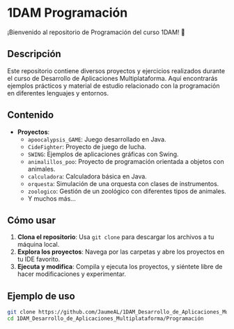 # 1DAM Programación

¡Bienvenido al repositorio de Programación del curso 1DAM! 🚀

## Descripción

Este repositorio contiene diversos proyectos y ejercicios realizados durante el curso de Desarrollo de Aplicaciones Multiplataforma. Aquí encontrarás ejemplos prácticos y material de estudio relacionado con la programación en diferentes lenguajes y entornos.

## Contenido

- **Proyectos**: 
  - `apoocalypsis_GAME`: Juego desarrollado en Java.
  - `CideFighter`: Proyecto de juego de lucha.
  - `SWING`: Ejemplos de aplicaciones gráficas con Swing.
  - `animalillos_poo`: Proyecto de programación orientada a objetos con animales.
  - `calculadora`: Calculadora básica en Java.
  - `orquesta`: Simulación de una orquesta con clases de instrumentos.
  - `zoologico`: Gestión de un zoológico con diferentes tipos de animales.
  - Y muchos más...

## Cómo usar

1. **Clona el repositorio**: Usa `git clone` para descargar los archivos a tu máquina local.
2. **Explora los proyectos**: Navega por las carpetas y abre los proyectos en tu IDE favorito.
3. **Ejecuta y modifica**: Compila y ejecuta los proyectos, y siéntete libre de hacer modificaciones y experimentar.

## Ejemplo de uso

```bash
git clone https://github.com/JaumeAL/1DAM_Desarrollo_de_Aplicaciones_Multiplataforma.git
cd 1DAM_Desarrollo_de_Aplicaciones_Multiplataforma/Programación
